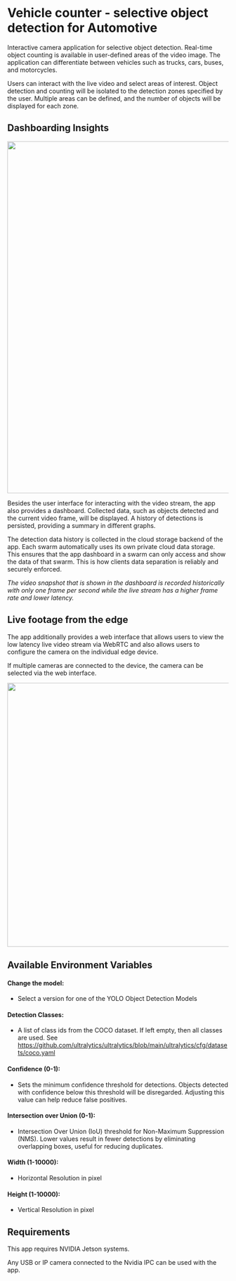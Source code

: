 # Vehicle counter - selective object detection for Automotive
Interactive camera application for selective object detection. Real-time object counting is available in user-defined areas of the video image. The application can differentiate between vehicles such as trucks, cars, buses, and motorcycles.

Users can interact with the live video and select areas of interest. Object detection and counting will be isolated to the detection zones specified by the user. Multiple areas can be defined, and the number of objects will be displayed for each zone.

## Dashboarding Insights
<div style="display:flex;flex-direction:row;align-items:center;justify-content:center;">
    <img src="https://res.cloudinary.com/dotw7ar1m/image/upload/v1714118606/Video_app_Dashboard.png" width="800px">
</div>

Besides the user interface for interacting with the video stream, the app also provides a dashboard. Collected data, such as objects detected and the current video frame, will be displayed. A history of detections is persisted, providing a summary in different graphs.

The detection data history is collected in the cloud storage backend of the app. Each swarm automatically uses its own private cloud data storage. This ensures that the app dashboard in a swarm can only access and show the data of that swarm. This is how clients data separation is reliably and securely enforced.

*The video snapshot that is shown in the dashboard is recorded historically with only one frame per second while the live stream has a higher frame rate and lower latency.*

## Live footage from the edge

The app additionally provides a web interface that allows users to view the low latency live video stream via WebRTC and also allows users to configure the camera on the individual edge device.

If multiple cameras are connected to the device, the camera can be selected via the web interface.

<div style="display:flex;flex-direction:row;align-items:center;justify-content:center;">
    <img src="https://res.cloudinary.com/dotw7ar1m/image/upload/v1714052452/APPmockup.png" width="600px">
</div>

## Available Environment Variables

#### Change the model: ####
 - Select a version for one of the YOLO Object Detection Models

#### Detection Classes: ####

- A list of class ids from the COCO dataset. If left empty, then all classes are used. See https://github.com/ultralytics/ultralytics/blob/main/ultralytics/cfg/datasets/coco.yaml

#### Confidence (0-1): ####
 - Sets the minimum confidence threshold for detections. Objects detected with confidence below this threshold will be disregarded. Adjusting this value can help reduce false positives.

#### Intersection over Union (0-1): ####
 - Intersection Over Union (IoU) threshold for Non-Maximum Suppression (NMS). Lower values result in fewer detections by eliminating overlapping boxes, useful for reducing duplicates.

#### Width (1-10000): ####
 - Horizontal Resolution in pixel

#### Height (1-10000): ####
- Vertical Resolution in pixel



## Requirements

This app requires NVIDIA Jetson systems.

Any USB or IP camera connected to the Nvidia IPC can be used with the app. 